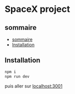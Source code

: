 # SpaceX project <!-- omit in toc -->

## sommaire

- [sommaire](#sommaire)
- [Installation](#installation)

## Installation

```bash
npm i
npm run dev
```

puis aller sur [localhost:3001](http://localhost:5173/#/)
